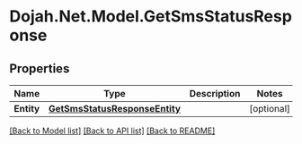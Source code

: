 # Dojah.Net.Model.GetSmsStatusResponse

## Properties

Name | Type | Description | Notes
------------ | ------------- | ------------- | -------------
**Entity** | [**GetSmsStatusResponseEntity**](GetSmsStatusResponseEntity.md) |  | [optional] 

[[Back to Model list]](../README.md#documentation-for-models) [[Back to API list]](../README.md#documentation-for-api-endpoints) [[Back to README]](../README.md)


